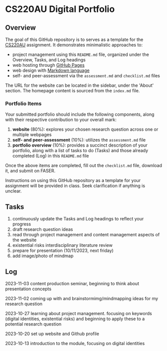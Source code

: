 # CS220AU Digital Portfolio

## Overview
The goal of this GitHub repository is to serves as a template for the [CS220AU](https://navigatingthedigitalworld.com/docs/cs220au) assignment. It demonstrates minimalistic approaches to:

- project management using this `README.md` file, organized under the Overview, Tasks, and Log headings
- web hosting through [GitHub Pages](https://pages.github.com/)
- web design with [Markdown language](https://guides.github.com/features/mastering-markdown/)
- self- and peer-assessment via the `assessment.md` and `checklist.md` files

The URL for the website can be located in the sidebar, under the 'About' section. The homepage content is sourced from the `index.md` file.

### Portfolio Items
Your submitted portfolio should include the following components, along with their respective contribution to your overall mark:

1. **website** (80%): explores your chosen research question across one or multiple webpages
2. **self- and peer-assessment** (10%): utilizes the `assessment.md` file
3. **portfolio overview** (10%): provides a succinct description of your portfolio, along with a list of tasks to do (Tasks) and those already completed (Log) in this `README.md` file

Once the above items are completed, fill out the `checklist.md` file, download it, and submit on FASER.

Instructions on using this GitHub repository as a template for your assignment will be provided in class. Seek clarification if anything is unclear.

## Tasks
1. continuously update the Tasks and Log headings to reflect your progress
2. draft research question ideas
3. read through project management and content management aspects of the website
4. existential risks interdisciplinary literature review
5. prepare for presentation (10/11/2023, next friday)
6. add image/photo of mindmap 


## Log
2023-11-03 content production seminar, beginning to think about presentation concepts 

2023-11-02 coming up with and brainstormimg/mindmapping ideas for my research question

2023-10-27 learning about project management. focusing on keywords (digital identities, existential risks) and beginning to apply these to a potential research question

2023-10-20 set up website and Github profile 

2023-10-13 introduction to the module, focusing on digital identities 
